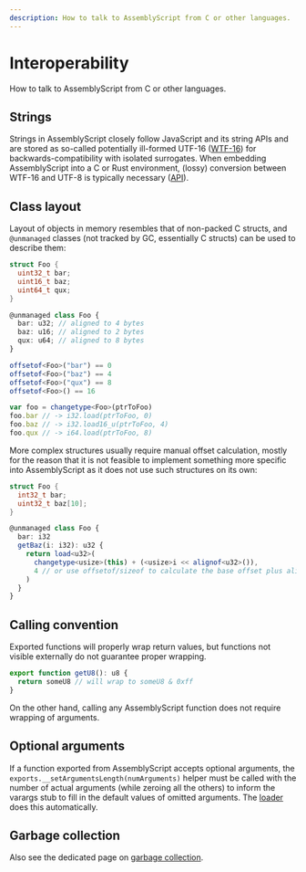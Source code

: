 ```yaml
---
description: How to talk to AssemblyScript from C or other languages.
---
```


# Interoperability

How to talk to AssemblyScript from C or other languages.

## Strings

Strings in AssemblyScript closely follow JavaScript and its string APIs and are stored as so-called potentially ill-formed UTF-16 ([WTF-16](https://simonsapin.github.io/wtf-8/#ill-formed-utf-16)) for backwards-compatibility with isolated surrogates. When embedding AssemblyScript into a C or Rust environment, (lossy) conversion between WTF-16 and UTF-8 is typically necessary \([API](./stdlib/string.md#encoding-api)\).

## Class layout

Layout of objects in memory resembles that of non-packed C structs, and `@unmanaged` classes \(not tracked by GC, essentially C structs\) can be used to describe them:

```c
struct Foo {
  uint32_t bar;
  uint16_t baz;
  uint64_t qux;
}
```

```ts
@unmanaged class Foo {
  bar: u32; // aligned to 4 bytes
  baz: u16; // aligned to 2 bytes
  qux: u64; // aligned to 8 bytes
}

offsetof<Foo>("bar") == 0
offsetof<Foo>("baz") == 4
offsetof<Foo>("qux") == 8
offsetof<Foo>() == 16

var foo = changetype<Foo>(ptrToFoo)
foo.bar // -> i32.load(ptrToFoo, 0)
foo.baz // -> i32.load16_u(ptrToFoo, 4)
foo.qux // -> i64.load(ptrToFoo, 8)
```

More complex structures usually require manual offset calculation, mostly for the reason that it is not feasible to implement something more specific into AssemblyScript as it does not use such structures on its own:

```c
struct Foo {
  int32_t bar;
  uint32_t baz[10];
}
```

```ts
@unmanaged class Foo {
  bar: i32
  getBaz(i: i32): u32 {
    return load<u32>(
      changetype<usize>(this) + (<usize>i << alignof<u32>()),
      4 // or use offsetof/sizeof to calculate the base offset plus alignment
    )
  }
}
```

## Calling convention

Exported functions will properly wrap return values, but functions not visible externally do not guarantee proper wrapping.

```ts
export function getU8(): u8 {
  return someU8 // will wrap to someU8 & 0xff
}
```

On the other hand, calling any AssemblyScript function does not require wrapping of arguments.

## Optional arguments

If a function exported from AssemblyScript accepts optional arguments, the `exports.__setArgumentsLength(numArguments)` helper must be called with the number of actual arguments (while zeroing all the others) to inform the varargs stub to fill in the default values of omitted arguments. The [loader](./loader.md) does this automatically.

## Garbage collection

Also see the dedicated page on [garbage collection](./garbage-collection.md).
